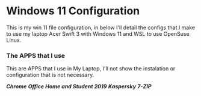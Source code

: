 # Windows 11 Configuration

This is my win 11 file configuration, in below I'll detail the configs that I make to use my laptop Acer Swift 3 with Windows 11 and WSL to use OpenSuse Linux.


### The APPS that I use

This are APPS that I use in My Laptop, I'll not show the instalation or configuration that is not necessary.

***Chrome***
***Office Home and Student 2019***
***Kaspersky***
***7-ZIP***
